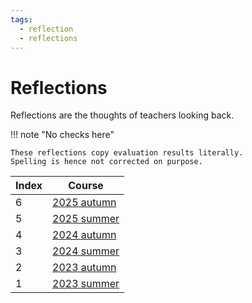 ```yaml
---
tags:
  - reflection
  - reflections
---
```


# Reflections

Reflections are the thoughts of teachers looking back.

!!! note "No checks here"

    These reflections copy evaluation results literally.
    Spelling is hence not corrected on purpose.

Index|Course
-----|------------------------------------
6    |[2025 autumn](2025_autumn/README.md)
5    |[2025 summer](2025_summer/README.md)
4    |[2024 autumn](2024_autumn/README.md)
3    |[2024 summer](2024_summer/README.md)
2    |[2023 autumn](2023_autumn/README.md)
1    |[2023 summer](2023_summer/README.md)

